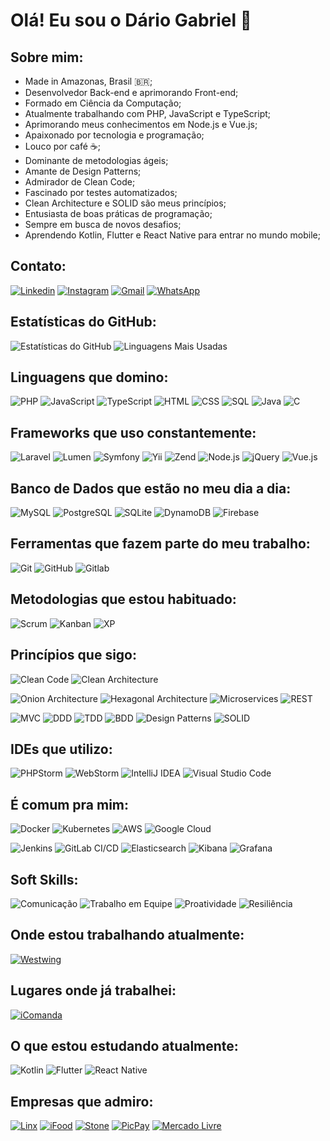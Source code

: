 # Olá! Eu sou o Dário Gabriel 👋

## Sobre mim:
- Made in Amazonas, Brasil 🇧🇷;
- Desenvolvedor Back-end e aprimorando Front-end;
- Formado em Ciência da Computação;
- Atualmente trabalhando com PHP, JavaScript e TypeScript;
- Aprimorando meus conhecimentos em Node.js e Vue.js;
- Apaixonado por tecnologia e programação;
- Louco por café ☕;
- Dominante de metodologias ágeis;
- Amante de Design Patterns;
- Admirador de Clean Code;
- Fascinado por testes automatizados;
- Clean Architecture e SOLID são meus princípios;
- Entusiasta de boas práticas de programação;
- Sempre em busca de novos desafios;
- Aprendendo Kotlin, Flutter e React Native para entrar no mundo mobile;


## Contato:
[![Linkedin](https://img.shields.io/badge/LinkedIn-0077B5?style=for-the-badge&logo=linkedin&logoColor=white)](https://www.linkedin.com/in/dariogabriel2334/)
[![Instagram](https://img.shields.io/badge/Instagram-E4405F?style=for-the-badge&logo=instagram&logoColor=white
)](https://www.instagram.com/eusoualenda0/)
[![Gmail](https://img.shields.io/badge/Gmail-D14836?style=for-the-badge&logo=gmail&logoColor=white)](mailto:dariogabriel2334@gmail.com)
[![WhatsApp](https://img.shields.io/badge/WhatsApp-25D366?style=for-the-badge&logo=whatsapp&logoColor=white)](https://api.whatsapp.com/send?phone=5511910921684&text=Ol%C3%A1%2C%20D%C3%A1rio%20Gabriel!%20Vi%20seu%20perfil%20no%20GitHub%20e%20gostaria%20de%20conversar%20sobre%20tecnologia%20e%20programa%C3%A7%C3%A3o.)


## Estatísticas do GitHub:
![Estatísticas do GitHub](https://github-readme-stats.vercel.app/api?username=dgabriel2334&show_icons=true&theme=dark)
![Linguagens Mais Usadas](https://github-readme-stats.vercel.app/api/top-langs/?username=dgabriel2334&layout=compact&langs_count=8&theme=dark)

## Linguagens que domino:
![PHP](https://img.shields.io/badge/PHP-777BB4?style=for-the-badge&logo=php&logoColor=white)
![JavaScript](https://img.shields.io/badge/JavaScript-F7DF1E?style=for-the-badge&logo=javascript&logoColor=black)
![TypeScript](https://img.shields.io/badge/TypeScript-007ACC?style=for-the-badge&logo=typescript&logoColor=white)
![HTML](https://img.shields.io/badge/HTML5-E34F26?style=for-the-badge&logo=html5&logoColor=white)
![CSS](https://img.shields.io/badge/CSS3-1572B6?style=for-the-badge&logo=css3&logoColor=white)
![SQL](https://img.shields.io/badge/SQL-4479A1?style=for-the-badge&logo=postgresql&logoColor=white)
![Java](https://img.shields.io/badge/Java-007396?style=for-the-badge&logo=java&logoColor=white)
![C](https://img.shields.io/badge/C-A8B9CC?style=for-the-badge&logo=c&logoColor=white)

## Frameworks que uso constantemente:
![Laravel](https://img.shields.io/badge/Laravel-FF2D20?style=for-the-badge&logo=laravel&logoColor=white)
![Lumen](https://img.shields.io/badge/Lumen-E74430?style=for-the-badge&logo=lumen&logoColor=white)
![Symfony](https://img.shields.io/badge/Symfony-000000?style=for-the-badge&logo=symfony&logoColor=white)
![Yii](https://img.shields.io/badge/Yii-FFD800?style=for-the-badge&logo=yii&logoColor=black)
![Zend](https://img.shields.io/badge/Zend-68B604?style=for-the-badge&logo=zend&logoColor=white)
![Node.js](https://img.shields.io/badge/Node.js-339933?style=for-the-badge&logo=node.js&logoColor=white)
![jQuery](https://img.shields.io/badge/jQuery-0769AD?style=for-the-badge&logo=jquery&logoColor=white)
![Vue.js](https://img.shields.io/badge/Vue.js-4FC08D?style=for-the-badge&logo=vue.js&logoColor=white)

## Banco de Dados que estão no meu dia a dia:
![MySQL](https://img.shields.io/badge/MySQL-4479A1?style=for-the-badge&logo=mysql&logoColor=white)
![PostgreSQL](https://img.shields.io/badge/PostgreSQL-336791?style=for-the-badge&logo=postgresql&logoColor=white)
![SQLite](https://img.shields.io/badge/SQLite-003B57?style=for-the-badge&logo=sqlite&logoColor=white)
![DynamoDB](https://img.shields.io/badge/DynamoDB-4053D6?style=for-the-badge&logo=amazon-dynamodb&logoColor=white)
![Firebase](https://img.shields.io/badge/Firebase-FFCA28?style=for-the-badge&logo=firebase&logoColor=black)

## Ferramentas que fazem parte do meu trabalho:
![Git](https://img.shields.io/badge/Git-F05032?style=for-the-badge&logo=git&logoColor=white)
![GitHub](https://img.shields.io/badge/GitHub-181717?style=for-the-badge&logo=github&logoColor=white)
![Gitlab](https://img.shields.io/badge/Gitlab-FCA121?style=for-the-badge&logo=gitlab&logoColor=black)

## Metodologias que estou habituado:
![Scrum](https://img.shields.io/badge/Scrum-009E5D?style=for-the-badge&logo=scrum&logoColor=white)
![Kanban](https://img.shields.io/badge/Kanban-007CC3?style=for-the-badge&logo=kanban&logoColor=white)
![XP](https://img.shields.io/badge/XP-008C99?style=for-the-badge&logo=xp&logoColor=white)

## Princípios que sigo:
![Clean Code](https://img.shields.io/badge/Clean_Code-008C99?style=for-the-badge&logo=clean-code&logoColor=white)
![Clean Architecture](https://img.shields.io/badge/Clean_Architecture-008C99?style=for-the-badge&logo=clean-architecture&logoColor=white)

![Onion Architecture](https://img.shields.io/badge/Onion_Architecture-008C99?style=for-the-badge&logo=onion-architecture&logoColor=white)
![Hexagonal Architecture](https://img.shields.io/badge/Hexagonal_Architecture-008C99?style=for-the-badge&logo=hexagonal-architecture&logoColor=white)
![Microservices](https://img.shields.io/badge/Microservices-008C99?style=for-the-badge&logo=microservices&logoColor=white)
![REST](https://img.shields.io/badge/REST-008C99?style=for-the-badge&logo=rest&logoColor=white)

![MVC](https://img.shields.io/badge/MVC-008C99?style=for-the-badge&logo=mvc&logoColor=white)
![DDD](https://img.shields.io/badge/DDD-008C99?style=for-the-badge&logo=ddd&logoColor=white)
![TDD](https://img.shields.io/badge/TDD-008C99?style=for-the-badge&logo=tdd&logoColor=white)
![BDD](https://img.shields.io/badge/BDD-008C99?style=for-the-badge&logo=bdd&logoColor=white)
![Design Patterns](https://img.shields.io/badge/Design_Patterns-008C99?style=for-the-badge&logo=design-patterns&logoColor=white)
![SOLID](https://img.shields.io/badge/SOLID-008C99?style=for-the-badge&logo=solid&logoColor=white)

## IDEs que utilizo:
![PHPStorm](https://img.shields.io/badge/PHPStorm-000000?style=for-the-badge&logo=phpstorm&logoColor=white)
![WebStorm](https://img.shields.io/badge/WebStorm-000000?style=for-the-badge&logo=webstorm&logoColor=white)
![IntelliJ IDEA](https://img.shields.io/badge/IntelliJ_IDEA-000000?style=for-the-badge&logo=intellij-idea&logoColor=white)
![Visual Studio Code](https://img.shields.io/badge/Visual_Studio_Code-007ACC?style=for-the-badge&logo=visual-studio-code&logoColor=white)

## É comum pra mim:
![Docker](https://img.shields.io/badge/Docker-2496ED?style=for-the-badge&logo=docker&logoColor=white)
![Kubernetes](https://img.shields.io/badge/Kubernetes-326CE5?style=for-the-badge&logo=kubernetes&logoColor=white)
![AWS](https://img.shields.io/badge/AWS-232F3E?style=for-the-badge&logo=amazon-aws&logoColor=white)
![Google Cloud](https://img.shields.io/badge/Google_Cloud-4285F4?style=for-the-badge&logo=google-cloud&logoColor=white)

![Jenkins](https://img.shields.io/badge/Jenkins-D24939?style=for-the-badge&logo=jenkins&logoColor=white)
![GitLab CI/CD](https://img.shields.io/badge/GitLab_CI/CD-FCA121?style=for-the-badge&logo=gitlab&logoColor=black)
![Elasticsearch](https://img.shields.io/badge/Elasticsearch-005571?style=for-the-badge&logo=elasticsearch&logoColor=white)
![Kibana](https://img.shields.io/badge/Kibana-005571?style=for-the-badge&logo=kibana&logoColor=white)
![Grafana](https://img.shields.io/badge/Grafana-F46800?style=for-the-badge&logo=grafana&logoColor=white)

## Soft Skills:
![Comunicação](https://img.shields.io/badge/Comunica%C3%A7%C3%A3o-FFD700?style=for-the-badge&logo=slack&logoColor=black)
![Trabalho em Equipe](https://img.shields.io/badge/Trabalho_em_Equipe-FFD700?style=for-the-badge&logo=slack&logoColor=black)
![Proatividade](https://img.shields.io/badge/Proatividade-FFD700?style=for-the-badge&logo=slack&logoColor=black)
![Resiliência](https://img.shields.io/badge/Resili%C3%AAncia-FFD700?style=for-the-badge&logo=slack&logoColor=black)

## Onde estou trabalhando atualmente:
[![Westwing](https://img.shields.io/badge/Westwing-00A862?style=for-the-badge&logo=westwing&logoColor=black)](https://www.westwing.com.br/)

## Lugares onde já trabalhei:
[![iComanda](https://img.shields.io/badge/iComanda-0077B5?style=for-the-badge&logo=icomanda&logoColor=black)](https://www.icomanda.com.br/)

## O que estou estudando atualmente:
![Kotlin](https://img.shields.io/badge/Kotlin-0095D5?style=for-the-badge&logo=kotlin&logoColor=white)
![Flutter](https://img.shields.io/badge/Flutter-02569B?style=for-the-badge&logo=flutter&logoColor=white)
![React Native](https://img.shields.io/badge/React_Native-61DAFB?style=for-the-badge&logo=react&logoColor=white)

## Empresas que admiro:
[![Linx](https://img.shields.io/badge/Linx-FF00FF?style=for-the-badge&logo=linx&logoColor=black)](https://www.linx.com.br/)
[![iFood](https://img.shields.io/badge/iFood-FF0000?style=for-the-badge&logo=ifood&logoColor=black)](https://www.ifood.com.br/)
[![Stone](https://img.shields.io/badge/Stone-00BFA6?style=for-the-badge&logo=stone&logoColor=black)](https://www.stone.com.br/)
[![PicPay](https://img.shields.io/badge/PicPay-00BFA6?style=for-the-badge&logo=picpay&logoColor=black)](https://www.picpay.com/)
[![Mercado Livre](https://img.shields.io/badge/Mercado_Livre-FFD700?style=for-the-badge&logo=mercadolivre&logoColor=black)](https://www.mercadolivre.com.br/)
